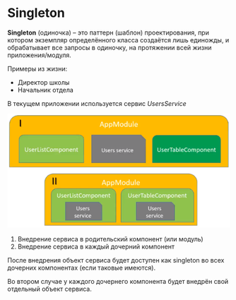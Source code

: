 # Singleton

**Singleton** (одиночка) – это паттерн (шаблон) проектирования, при котором экземпляр определённого класса создаётся лишь единожды, и обрабатывает все запросы в одиночку, на протяжении всей жизни приложения/модуля.

Примеры из жизни:
- Директор школы
- Начальник отдела

В текущем приложении используется сервис *UsersService*

![сервис](https://github.com/SpaceHead1C/Angular6-for-Dummies/blob/master/docs/src/singleton-service.png)

1. Внедрение сервиса в родительский компонент (или модуль)
2. Внедрение сервиса в каждый дочерний компонент

После внедрения объект сервиса будет доступен как singleton во всех дочерних компонентах (если таковые имеются).

Во втором случае у каждого дочернего компонента будет внедрён свой отдельный объект сервиса.